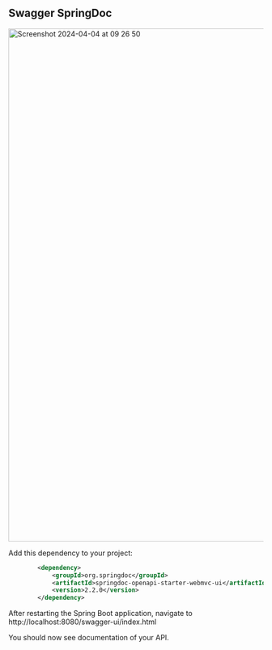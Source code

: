 ## Swagger SpringDoc
<img width="1014" alt="Screenshot 2024-04-04 at 09 26 50" src="https://github.com/louisBerlin/Cheat_Sheet/assets/80892116/ffc0a075-52ca-49a9-bf41-5ff9b56a3d4d">





Add this dependency to your project:

```xml
		<dependency>
			<groupId>org.springdoc</groupId>
			<artifactId>springdoc-openapi-starter-webmvc-ui</artifactId>
			<version>2.2.0</version>
		</dependency>
```

After restarting the Spring Boot application, navigate to http://localhost:8080/swagger-ui/index.html

You should now see documentation of your API.
